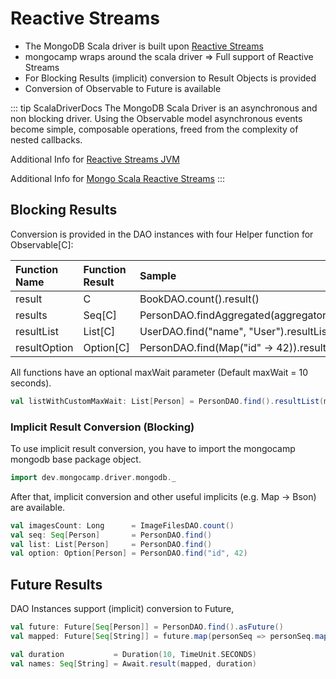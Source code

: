 # Reactive Streams

* The MongoDB Scala driver is built upon [Reactive Streams](https://www.reactive-streams.org/)
* mongocamp wraps around the scala driver => Full support of Reactive Streams
* For Blocking Results (implicit) conversion to Result Objects is provided
* Conversion of Observable to Future is available


::: tip ScalaDriverDocs
The MongoDB Scala Driver is an asynchronous and non blocking driver. Using the Observable model asynchronous events become simple, composable operations, freed from the complexity of nested callbacks.

Additional Info for [Reactive Streams JVM](https://github.com/reactive-streams/reactive-streams-jvm/)

Additional Info for [Mongo Scala Reactive Streams](https://mongodb.github.io/mongo-java-driver/4.0/driver-scala/getting-started/quick-start-primer/)
:::

## Blocking Results

Conversion is provided in the DAO instances with four Helper function for Observable[C]:

| Function Name | Function Result | Sample                                         | Sample Result  |
|:--------------|:----------------|:-----------------------------------------------|:---------------|
| result        | C               | BookDAO.count().result()                       | Long           |
| results       | Seq[C]          | PersonDAO.findAggregated(aggregator).results() | Seq[Person]    |
| resultList    | List[C]         | UserDAO.find("name", "User").resultList()      | List[User]     |
| resultOption  | Option[C]       | PersonDAO.find(Map("id" -> 42)).resultOption() | Option[Person] |

All functions have an optional maxWait parameter (Default maxWait = 10 seconds).

```scala
val listWithCustomMaxWait: List[Person] = PersonDAO.find().resultList(maxWait = 15)
```

### Implicit Result Conversion (Blocking)

To use implicit result conversion, you have to import the mongocamp mongodb base package object.

```scala
import dev.mongocamp.driver.mongodb._
```

After that, implicit conversion and other useful implicits (e.g. Map -> Bson) are available.

```scala
val imagesCount: Long      = ImageFilesDAO.count()
val seq: Seq[Person]       = PersonDAO.find()
val list: List[Person]     = PersonDAO.find()
val option: Option[Person] = PersonDAO.find("id", 42)
```

## Future Results
DAO Instances support (implicit) conversion to Future,

```scala
val future: Future[Seq[Person]] = PersonDAO.find().asFuture()
val mapped: Future[Seq[String]] = future.map(personSeq => personSeq.map(p => p.name))

val duration           = Duration(10, TimeUnit.SECONDS)
val names: Seq[String] = Await.result(mapped, duration)
```
